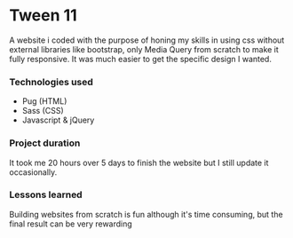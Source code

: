 # Tween 11
A website i coded with the purpose of honing my skills in using css without external libraries like bootstrap, only Media Query from scratch to make it fully responsive. It was much easier to get the specific design I wanted. 

### Technologies used
- Pug (HTML)
- Sass (CSS)
- Javascript & jQuery

### Project duration
It took me 20 hours over 5 days to finish the website but I still update it occasionally.

### Lessons learned
Building websites from scratch is fun although it's time consuming, but the final result can be very rewarding
